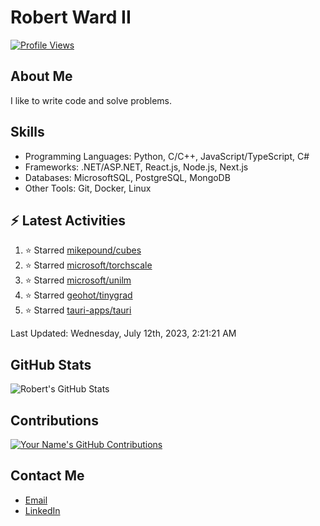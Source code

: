 
# Robert Ward II

[![Profile Views](https://komarev.com/ghpvc/?username=Robert-W-Ward)](https://github.com/Robert-W-Ward)

## About Me
I like to write code and solve problems.

## Skills
- Programming Languages: Python, C/C++, JavaScript/TypeScript, C#
- Frameworks: .NET/ASP.NET, React.js, Node.js, Next.js
- Databases: MicrosoftSQL, PostgreSQL, MongoDB
- Other Tools: Git, Docker, Linux

## :zap: Latest Activities
<!--RECENT_ACTIVITY:start-->
1. ⭐ Starred [mikepound/cubes](https://github.com/mikepound/cubes)
2. ⭐ Starred [microsoft/torchscale](https://github.com/microsoft/torchscale)
3. ⭐ Starred [microsoft/unilm](https://github.com/microsoft/unilm)
4. ⭐ Starred [geohot/tinygrad](https://github.com/geohot/tinygrad)
5. ⭐ Starred [tauri-apps/tauri](https://github.com/tauri-apps/tauri)
<!--RECENT_ACTIVITY:end-->

<!--RECENT_ACTIVITY:last_update-->
Last Updated: Wednesday, July 12th, 2023, 2:21:21 AM
<!--RECENT_ACTIVITY:last_update_end-->

<!--END_SECTIN:activity-->
## GitHub Stats
![Robert's GitHub Stats](https://github-readme-stats.vercel.app/api?username=Robert-W-Ward&show_icons=true&theme=radical)

## Contributions
[![Your Name's GitHub Contributions](https://github-readme-streak-stats.herokuapp.com/?user=Robert-W-Ward&theme=radical)](https://github.com/your-username)

## Contact Me
- [Email](mailto:robertwesleyward2019@gmail.com)
- [LinkedIn](https://linkedin.com/in/https://www.linkedin.com/in/robert-ward-ii/)
